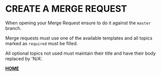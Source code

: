 # CREATE A MERGE REQUEST

When opening your Merge Request ensure to do it against the `master` branch.

Merge requests must use one of the available templates and all topics marked as `required` must be filled.

All optional topics not used must maintain their title and have their body replaced by 'N/A'.


**[HOME](https://gitlab.com/exadra37-docker-images/dockerize-graphical-user-interface-app-demo)**
